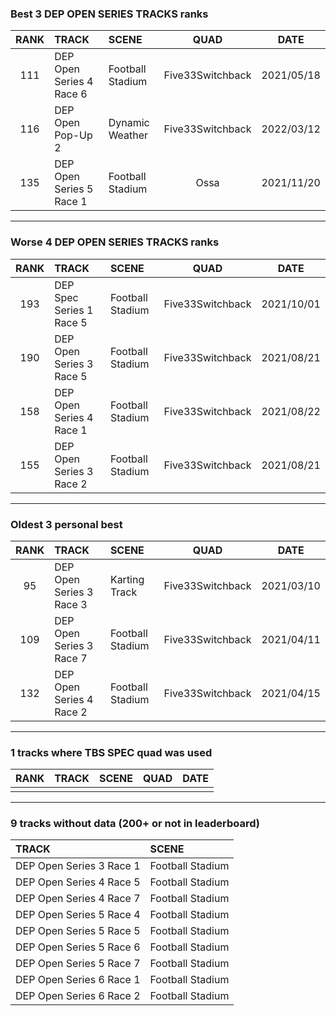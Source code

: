 ### Best 3 DEP OPEN SERIES TRACKS ranks
|RANK|TRACK|SCENE|QUAD|DATE|
|:---:|:---|:---|:---:|:---:|
|111|DEP Open Series 4 Race 6|Football Stadium|Five33Switchback|2021/05/18|
|116|DEP Open Pop-Up 2|Dynamic Weather|Five33Switchback|2022/03/12|
|135|DEP Open Series 5 Race 1|Football Stadium|Ossa|2021/11/20|
---
### Worse 4 DEP OPEN SERIES TRACKS ranks
|RANK|TRACK|SCENE|QUAD|DATE|
|:---:|:---|:---|:---:|:---:|
|193|DEP Spec Series 1 Race 5|Football Stadium|Five33Switchback|2021/10/01|
|190|DEP Open Series 3 Race 5|Football Stadium|Five33Switchback|2021/08/21|
|158|DEP Open Series 4 Race 1|Football Stadium|Five33Switchback|2021/08/22|
|155|DEP Open Series 3 Race 2|Football Stadium|Five33Switchback|2021/08/21|
---
### Oldest 3 personal best
|RANK|TRACK|SCENE|QUAD|DATE|
|:---:|:---|:---|:---:|:---:|
|95|DEP Open Series 3 Race 3|Karting Track|Five33Switchback|2021/03/10|
|109|DEP Open Series 3 Race 7|Football Stadium|Five33Switchback|2021/04/11|
|132|DEP Open Series 4 Race 2|Football Stadium|Five33Switchback|2021/04/15|
---
### 1 tracks where TBS SPEC quad was used
|RANK|TRACK|SCENE|QUAD|DATE|
|:---:|:---|:---|:---:|:---:|
||||||
---
### 9 tracks without data (200+ or not in leaderboard)
|TRACK|SCENE|
|:---|:---|
|DEP Open Series 3 Race 1|Football Stadium|
|DEP Open Series 4 Race 5|Football Stadium|
|DEP Open Series 4 Race 7|Football Stadium|
|DEP Open Series 5 Race 4|Football Stadium|
|DEP Open Series 5 Race 5|Football Stadium|
|DEP Open Series 5 Race 6|Football Stadium|
|DEP Open Series 5 Race 7|Football Stadium|
|DEP Open Series 6 Race 1|Football Stadium|
|DEP Open Series 6 Race 2|Football Stadium|
